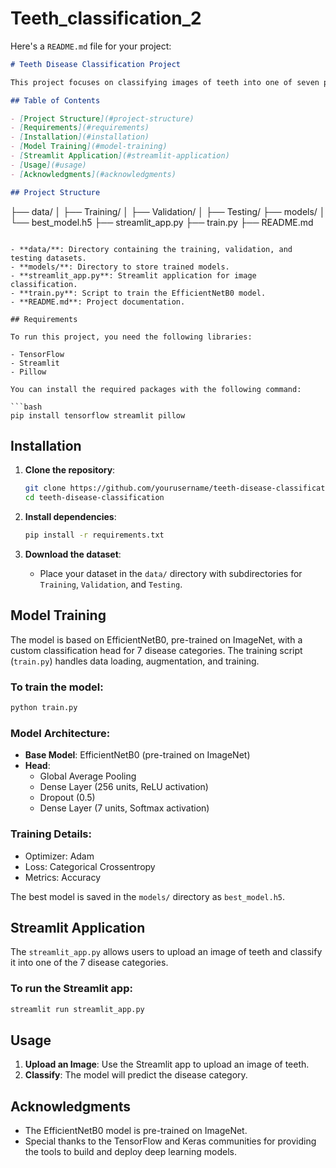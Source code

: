 # Teeth_classification_2
Here's a `README.md` file for your project:

```markdown
# Teeth Disease Classification Project

This project focuses on classifying images of teeth into one of seven possible disease categories using a deep learning model based on EfficientNetB0. The model is trained using TensorFlow and Keras, and a Streamlit application is provided to allow users to upload images and classify them.

## Table of Contents

- [Project Structure](#project-structure)
- [Requirements](#requirements)
- [Installation](#installation)
- [Model Training](#model-training)
- [Streamlit Application](#streamlit-application)
- [Usage](#usage)
- [Acknowledgments](#acknowledgments)

## Project Structure

```
├── data/
│   ├── Training/
│   ├── Validation/
│   ├── Testing/
├── models/
│   └── best_model.h5
├── streamlit_app.py
├── train.py
├── README.md
```

- **data/**: Directory containing the training, validation, and testing datasets.
- **models/**: Directory to store trained models.
- **streamlit_app.py**: Streamlit application for image classification.
- **train.py**: Script to train the EfficientNetB0 model.
- **README.md**: Project documentation.

## Requirements

To run this project, you need the following libraries:

- TensorFlow
- Streamlit
- Pillow

You can install the required packages with the following command:

```bash
pip install tensorflow streamlit pillow
```

## Installation

1. **Clone the repository**:
   ```bash
   git clone https://github.com/yourusername/teeth-disease-classification.git
   cd teeth-disease-classification
   ```

2. **Install dependencies**:
   ```bash
   pip install -r requirements.txt
   ```

3. **Download the dataset**:
   - Place your dataset in the `data/` directory with subdirectories for `Training`, `Validation`, and `Testing`.

## Model Training

The model is based on EfficientNetB0, pre-trained on ImageNet, with a custom classification head for 7 disease categories. The training script (`train.py`) handles data loading, augmentation, and training.

### To train the model:

```bash
python train.py
```

### Model Architecture:

- **Base Model**: EfficientNetB0 (pre-trained on ImageNet)
- **Head**:
  - Global Average Pooling
  - Dense Layer (256 units, ReLU activation)
  - Dropout (0.5)
  - Dense Layer (7 units, Softmax activation)

### Training Details:

- Optimizer: Adam
- Loss: Categorical Crossentropy
- Metrics: Accuracy

The best model is saved in the `models/` directory as `best_model.h5`.

## Streamlit Application

The `streamlit_app.py` allows users to upload an image of teeth and classify it into one of the 7 disease categories.

### To run the Streamlit app:

```bash
streamlit run streamlit_app.py
```

## Usage

1. **Upload an Image**: Use the Streamlit app to upload an image of teeth.
2. **Classify**: The model will predict the disease category.

## Acknowledgments

- The EfficientNetB0 model is pre-trained on ImageNet.
- Special thanks to the TensorFlow and Keras communities for providing the tools to build and deploy deep learning models.

```
